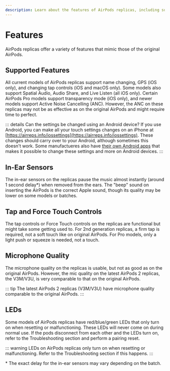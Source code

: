 ```yaml
---
description: Learn about the features of AirPods replicas, including supported features like name changing and GPS, in-ear sensor functionality, tap and force touch controls, microphone quality, and LED indications. 
---
```


# Features

AirPods replicas offer a variety of features that mimic those of the original AirPods.

## Supported Features

All current models of AirPods replicas support name changing, GPS (iOS only), and changing tap controls (iOS and macOS only). Some models also support Spatial Audio, Audio Share, and Live Listen (all iOS only). Certain AirPods Pro models support transparency mode (iOS only), and newer models support Active Noise Cancelling (ANC). However, the ANC on these replicas may not be as effective as on the original AirPods and might require time to perfect.

::: details Can the settings be changed using an Android device?
If you use Android, you can make all your touch settings changes on an iPhone at [https://airreps.info/iossettings](https://airreps.info/iossettings). These changes should carry over to your Android, although sometimes this doesn't work. Some manufactueres also have [their own Android apps](https://airpodsreplicas.com/useful-apps) that makes it possible to change these settings and more on Android devices.
:::

## In-Ear Sensors

The in-ear sensors on the replicas pause the music almost instantly (around 1 second delay*) when removed from the ears. The "beep" sound on inserting the AirPods is the correct Apple sound, though its quality may be lower on some models or batches.

## Tap and Force Touch Controls

The tap controls or Force Touch controls on the replicas are functional but might take some getting used to. For 2nd generation replicas, a firm tap is required, not a soft touch like on original AirPods. For Pro models, only a light push or squeeze is needed, not a touch.

## Microphone Quality

The microphone quality on the replicas is usable, but not as good as on the original AirPods. However, the mic quality on the latest AirPods 2 replicas, the V3M/V3U, is very comparable to that on the original AirPods.

::: tip
The latest AirPods 2 replicas (V3M/V3U) have microphone quality comparable to the original AirPods.
:::

## LEDs

Some models of AirPods replicas have red/blue/green LEDs that only turn on when resetting or malfunctioning. These LEDs will never come on during normal use. If the pods disconnect from each other and the LEDs turn on, refer to the Troubleshooting section and perform a pairing reset.

::: warning
LEDs on AirPods replicas only turn on when resetting or malfunctioning. Refer to the Troubleshooting section if this happens.
:::

\* The exact delay for the in-ear sensors may vary depending on the batch.

